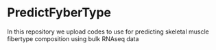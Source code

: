 # PredictFyberType
In this repository we upload codes to use for predicting skeletal muscle fibertype composition using bulk RNAseq data
